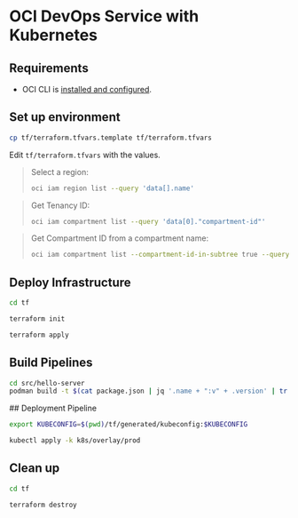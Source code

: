 # OCI DevOps Service with Kubernetes

## Requirements

- OCI CLI is [installed and configured](https://docs.oracle.com/en-us/iaas/Content/API/SDKDocs/cliinstall.htm).

## Set up environment

```bash
cp tf/terraform.tfvars.template tf/terraform.tfvars
```

Edit `tf/terraform.tfvars` with the values.

> Select a region:
> ```bash
> oci iam region list --query 'data[].name'
> ```

> Get Tenancy ID:
> ```bash
> oci iam compartment list --query 'data[0]."compartment-id"'
> ```

> Get Compartment ID from a compartment name:
> ```bash
> oci iam compartment list --compartment-id-in-subtree true --query 'data[0].id' --name 'COMPARTMENT_NAME'
> ```

## Deploy Infrastructure

```bash
cd tf
```

```bash
terraform init
```

```bash
terraform apply
```

## Build Pipelines

```bash
cd src/hello-server
podman build -t $(cat package.json | jq '.name + ":v" + .version' | tr -d "\"") .
```

## Deployment Pipeline

```bash
export KUBECONFIG=$(pwd)/tf/generated/kubeconfig:$KUBECONFIG
```

```bash
kubectl apply -k k8s/overlay/prod
```

## Clean up


```bash
cd tf
```

```bash
terraform destroy
```